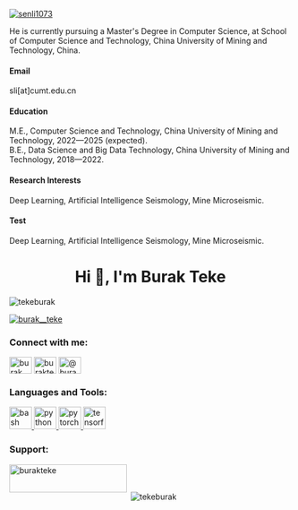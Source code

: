 

[![senli1073](https://img.shields.io/badge/senli1073-github-blue?logo=github)](https://github.com/senli1073)

He is currently pursuing a Master's Degree in Computer Science, at School of Computer Science and Technology, China University of Mining and Technology, China.

#### Email
sli[at]cumt.edu.cn

#### Education
M.E., Computer Science and Technology, China University of Mining and Technology, 2022—2025 (expected).\
B.E., Data Science and Big Data Technology, China University of Mining and Technology, 2018—2022.

#### Research Interests
Deep Learning, Artificial Intelligence Seismology, Mine Microseismic.

#### Test
Deep Learning, Artificial Intelligence Seismology, Mine Microseismic.


<h1 align="center">Hi 👋, I'm Burak Teke</h1>

<p align="left"> <img src="https://komarev.com/ghpvc/?username=tekeburak&label=Profile%20views&color=0e75b6&style=flat" alt="tekeburak" /> </p>

<p align="left"> <a href="https://x.com/burak__teke" target="blank"><img src="https://img.shields.io/twitter/follow/burak__teke?logo=X&style=for-the-badge" alt="burak__teke" /></a> </p>

<h3 align="left">Connect with me:</h3>
<p align="left">
<a href="https://x.com/burak__teke" target="blank"><img align="center" src="https://cdn.jsdelivr.net/npm/simple-icons@11.15.0/icons/x.svg" alt="burak__teke" height="30" width="40" /></a>
<a href="https://linkedin.com/in/burakteke" target="blank"><img align="center" src="https://cdn.jsdelivr.net/npm/simple-icons@11.15.0/icons/linkedin.svg" alt="burakteke" height="30" width="40" /></a>
<a href="https://medium.com/@burakteke" target="blank"><img align="center" src="https://cdn.jsdelivr.net/npm/simple-icons@11.15.0/icons/medium.svg" alt="@burakteke" height="30" width="40" /></a>
</p>

<h3 align="left">Languages and Tools:</h3>
<p align="left"> <a href="https://www.gnu.org/software/bash/" target="_blank"> <img src="https://cdn.jsdelivr.net/npm/simple-icons@11.15.0/icons/gnubash.svg" alt="bash" width="40" height="40"/> </a> <a href="https://www.python.org" target="_blank"> <img src="https://cdn.jsdelivr.net/npm/simple-icons@11.15.0/icons/python.svg" alt="python" width="40" height="40"/> </a> <a href="https://pytorch.org/" target="_blank"> <img src="https://cdn.jsdelivr.net/npm/simple-icons@11.15.0/icons/pytorch.svg" alt="pytorch" width="40" height="40"/> </a> <a href="https://www.tensorflow.org" target="_blank"> <img src="https://cdn.jsdelivr.net/npm/simple-icons@11.15.0/icons/tensorflow.svg" alt="tensorflow" width="40" height="40"/> </a> </p>

<h3 align="left">Support:</h3>
<p><a href="https://www.buymeacoffee.com/burakteke"> <img align="left" src="https://cdn.buymeacoffee.com/buttons/v2/default-yellow.png" height="50" width="210" alt="burakteke" /></a></p><br><br>

<p>&nbsp;<img align="center" src="https://github-readme-stats.vercel.app/api?username=tekeburak&show_icons=true&locale=en" alt="tekeburak" /></p>
